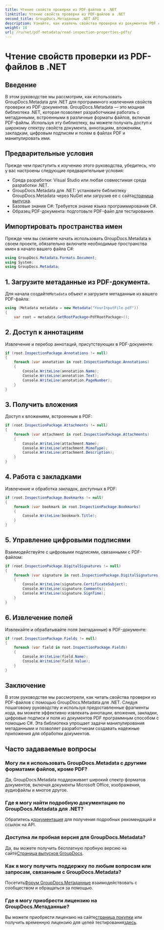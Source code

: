```yaml
---
title: Чтение свойств проверки из PDF-файлов в .NET
linktitle: Чтение свойств проверки из PDF-файлов в .NET
second_title: GroupDocs.Метаданные .NET API
description: Узнайте, как извлечь свойства проверки из документов PDF с помощью GroupDocs.Metadata для .NET. Изучите аннотации, вложения и многое другое.
weight: 14
url: /ru/net/pdf-metadata/read-inspection-properties-pdfs/
---
```


# Чтение свойств проверки из PDF-файлов в .NET

## Введение
В этом руководстве мы рассмотрим, как использовать GroupDocs.Metadata для .NET для программного извлечения свойств проверки из PDF-документов. GroupDocs.Metadata — это мощная библиотека .NET, которая позволяет разработчикам работать с метаданными, встроенными в различные форматы файлов, включая PDF-файлы. Используя эту библиотеку, вы можете получать доступ к широкому спектру свойств документа, аннотациям, вложениям, закладкам, цифровым подписям и полям в файлах PDF и манипулировать ими.
## Предварительные условия
Прежде чем приступить к изучению этого руководства, убедитесь, что у вас настроены следующие предварительные условия:
- Среда разработки: Visual Studio или любая совместимая среда разработки .NET.
-  GroupDocs.Metadata для .NET: установите библиотеку GroupDocs.Metadata через NuGet или загрузив ее с сайта[страница выпуска](https://releases.groupdocs.com/metadata/net/).
- Базовые знания C#: Требуется знание языка программирования C#.
- Образец PDF-документа: подготовьте PDF-файл для тестирования.

## Импортировать пространства имен
Прежде чем вы сможете начать использовать GroupDocs.Metadata в своем проекте, обязательно включите необходимые пространства имен в начало вашего файла C#:
```csharp
using GroupDocs.Metadata.Formats.Document;
using System;
using GroupDocs.Metadata;
```
## 1. Загрузите метаданные из PDF-документа.
 Для начала создайте`Metadata` объект и загрузите метаданные из вашего PDF-файла:
```csharp
using (Metadata metadata = new Metadata("YourInputFile.pdf"))
{
    var root = metadata.GetRootPackage<PdfRootPackage>();
```
## 2. Доступ к аннотациям
Извлечение и перебор аннотаций, присутствующих в PDF-документе:
```csharp
if (root.InspectionPackage.Annotations != null)
{
    foreach (var annotation in root.InspectionPackage.Annotations)
    {
        Console.WriteLine(annotation.Name);
        Console.WriteLine(annotation.Text);
        Console.WriteLine(annotation.PageNumber);
    }
}
```
## 3. Получить вложения
Доступ к вложениям, встроенным в PDF:
```csharp
if (root.InspectionPackage.Attachments != null)
{
    foreach (var attachment in root.InspectionPackage.Attachments)
    {
        Console.WriteLine(attachment.Name);
        Console.WriteLine(attachment.MimeType);
        Console.WriteLine(attachment.Description);
    }
}
```
## 4. Работа с закладками
Извлечение и обработка закладок, доступных в PDF:
```csharp
if (root.InspectionPackage.Bookmarks != null)
{
    foreach (var bookmark in root.InspectionPackage.Bookmarks)
    {
        Console.WriteLine(bookmark.Title);
    }
}
```
## 5. Управление цифровыми подписями
Взаимодействуйте с цифровыми подписями, связанными с PDF-файлом:
```csharp
if (root.InspectionPackage.DigitalSignatures != null)
{
    foreach (var signature in root.InspectionPackage.DigitalSignatures)
    {
        Console.WriteLine(signature.CertificateSubject);
        Console.WriteLine(signature.Comments);
        Console.WriteLine(signature.SignTime);
    }
}
```
## 6. Извлечение полей
Извлекайте и обрабатывайте поля (метаданные) в PDF-документе:
```csharp
if (root.InspectionPackage.Fields != null)
{
    foreach (var field in root.InspectionPackage.Fields)
    {
        Console.WriteLine(field.Name);
        Console.WriteLine(field.Value);
    }
}
```

## Заключение
В этом руководстве мы рассмотрели, как читать свойства проверки из PDF-файлов с помощью GroupDocs.Metadata для .NET. Следуя пошаговому руководству и используя предоставленные фрагменты кода, вы можете эффективно извлекать аннотации, вложения, закладки, цифровые подписи и поля из документов PDF программным способом с помощью C#. Эта библиотека упрощает задачи манипулирования метаданными и позволяет разработчикам создавать надежные приложения для обработки документов.

## Часто задаваемые вопросы
### Могу ли я использовать GroupDocs.Metadata с другими форматами файлов, кроме PDF?
Да, GroupDocs.Metadata поддерживает широкий спектр форматов документов, включая документы Microsoft Office, изображения, аудиофайлы и многое другое.
### Где я могу найти подробную документацию по GroupDocs.Metadata для .NET?
 Обратитесь к[документация](https://tutorials.groupdocs.com/metadata/net/) для получения подробных рекомендаций и ссылок на API.
### Доступна ли пробная версия для GroupDocs.Metadata?
 Да, вы можете получить бесплатную пробную версию на сайте[Страница выпусков GroupDocs](https://releases.groupdocs.com/).
### Как я могу получить поддержку по любым вопросам или запросам, связанным с GroupDocs.Metadata?
 Посетить[Форум GroupDocs.Метаданные](https://forum.groupdocs.com/c/metadata/14) взаимодействовать с сообществом и обращаться за помощью.
### Где я могу приобрести лицензию на GroupDocs.Метаданные?
Вы можете приобрести лицензию на сайте[страница покупки](https://purchase.groupdocs.com/buy) или получить временную лицензию для целей тестирования[здесь](https://purchase.groupdocs.com/temporary-license/).